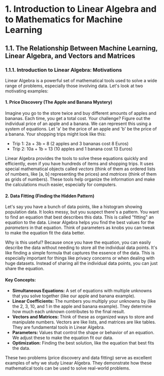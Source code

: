 # 1. Introduction to Linear Algebra and to Mathematics for Machine Learning

## 1.1. The Relationship Between Machine Learning, Linear Algebra, and Vectors and Matrices

### 1.1.1. Introduction to Linear Algebra: Motivations

Linear Algebra is a powerful set of mathematical tools used to solve a wide range of problems, especially those involving data.  Let's look at two motivating examples:

#### 1. Price Discovery (The Apple and Banana Mystery)

Imagine you go to the store twice and buy different amounts of apples and bananas. Each time, you get a total cost. Your challenge? Figure out the individual price of an apple and a banana.  We can represent this using a system of equations. Let 'a' be the price of an apple and 'b' be the price of a banana. Your shopping trips might look like this:

*   Trip 1: 2a + 3b = 8 (2 apples and 3 bananas cost 8 Euros)
*   Trip 2: 10a + 1b = 13 (10 apples and 1 banana cost 13 Euros)

Linear Algebra provides the tools to solve these equations quickly and efficiently, even if you have hundreds of items and shopping trips. It uses special mathematical objects called *vectors* (think of them as ordered lists of numbers, like [a, b] representing the prices) and *matrices* (think of them as grids of numbers). These tools help organize the information and make the calculations much easier, especially for computers.

#### 2. Data Fitting (Finding the Hidden Pattern)

Let's say you have a bunch of data points, like a histogram showing population data. It looks messy, but you suspect there's a pattern. You want to find an equation that best describes this data. This is called "fitting" an equation to the data. Linear Algebra helps you find the best values for the *parameters* in that equation. Think of parameters as knobs you can tweak to make the equation fit the data better.

Why is this useful? Because once you have the equation, you can easily describe the data without needing to store all the individual data points. It's like finding a simple formula that captures the essence of the data. This is especially important for things like privacy concerns or when dealing with huge datasets. Instead of sharing all the individual data points, you can just share the equation.

#### Key Concepts:

*   **Simultaneous Equations:** A set of equations with multiple unknowns that you solve together (like our apple and banana example).
*   **Linear Coefficients:** The numbers you multiply your unknowns by (like the 2, 3, 10, and 1 in the apple and banana example). They determine how much each unknown contributes to the final result.
*   **Vectors and Matrices:** Think of these as organized ways to store and manipulate numbers. Vectors are like lists, and matrices are like tables. They are fundamental tools in Linear Algebra.
*   **Parameters:** Values that control the shape or behavior of an equation. We adjust these to make the equation fit our data.
*   **Optimization:** Finding the best solution, like the equation that best fits the data.

These two problems (price discovery and data fitting) serve as excellent examples of why we study Linear Algebra. They demonstrate how these mathematical tools can be used to solve real-world problems.

